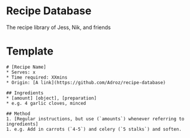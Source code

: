 # Recipe Database
The recipe library of Jess, Nik, and friends

# Template
```
# [Recipe Name]
* Serves: x
* Time required: XXmins
* Origin: [A link](https://github.com/Adroz/recipe-database)

## Ingredients
* [amount] [object], [preparation]
* e.g. 4 garlic cloves, minced

## Method
1. [Regular instructions, but use (`amounts`) whenever referring to ingredients]
1. e.g. Add in carrots (`4-5`) and celery (`5 stalks`) and soften.
```
